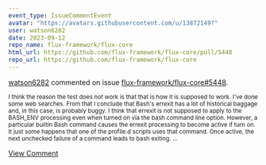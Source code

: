 ```yaml
---
event_type: IssueCommentEvent
avatar: "https://avatars.githubusercontent.com/u/13872149?"
user: watson6282
date: 2023-09-12
repo_name: flux-framework/flux-core
html_url: https://github.com/flux-framework/flux-core/pull/5448
repo_url: https://github.com/flux-framework/flux-core
---
```


<a href='https://github.com/watson6282' target='_blank'>watson6282</a> commented on issue <a href='https://github.com/flux-framework/flux-core/pull/5448' target='_blank'>flux-framework/flux-core#5448</a>.

<small>I think the reason the test does not work is that that is how it is supposed to work.  I've done some web searches.  From that I conclude that Bash's errexit has a lot of historical baggage and, in this case, is probably buggy.  I think that errexit is not supposed to apply to the BASH_ENV processing even when turned on via the bash command line option.  However, a particular builtin Bash command causes the errexit processing to become active if turn on.  It just some happens that one of the profile.d scripts uses that command.  Once active, the next unchecked failure of a command leads to bash exiting....</small>

<a href='https://github.com/flux-framework/flux-core/pull/5448' target='_blank'>View Comment</a>